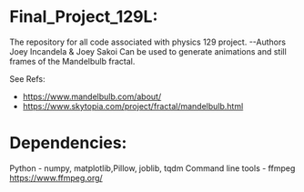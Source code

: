 # Final_Project_129L:
The repository for all code associated with physics 129 project.  --Authors Joey Incandela &amp; Joey Sakoi
Can be used to generate animations and still frames of the Mandelbulb fractal.

See Refs: 
- https://www.mandelbulb.com/about/
- https://www.skytopia.com/project/fractal/mandelbulb.html

# Dependencies: 
Python - numpy, matplotlib,Pillow, joblib, tqdm
Command line tools - ffmpeg https://www.ffmpeg.org/
